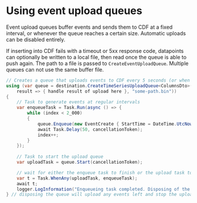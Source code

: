 # Using event upload queues

Event upload queues buffer events and sends them to CDF at a fixed interval, or whenever the queue reaches a certain size. Automatic uploads can be disabled entirely.

If inserting into CDF fails with a timeout or 5xx response code, datapoints can optionally be written to a local file, then read once the queue is able to push again. The path to a file is passed to `CreateEventUploadQueue`. Multiple queues can not use the same buffer file.

```c#
// Creates a queue that uploads events to CDF every 5 seconds (or when the queue size reaches 1.000)
using (var queue = destination.CreateTimeSeriesUploadQueue<ColumnsDto>(TimeSpan.FromSeconds(5), 1_000,
    result => { handle result of upload here }, "some-path.bin"))
{
    // Task to generate events at regular intervals
    var enqueueTask = Task.Run(async () => {
        while (index < 2_000)
        {
            queue.Enqueue(new EventCreate { StartTime = DateTime.UtcNow, ExternalId = "id " + index, EndTime = DateTime.UtcNow });
            await Task.Delay(50, cancellationToken);
            index++;
        }
    });
    
    // Task to start the upload queue
    var uploadTask = queue.Start(cancellationToken);

    // wait for either the enqueue task to finish or the upload task to fail
    var t = Task.WhenAny(uploadTask, enqueueTask);
    await t;
    logger.LogInformation("Enqueueing task completed. Disposing of the upload queue");
} // disposing the queue will upload any events left and stop the upload loop
```
